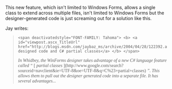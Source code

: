 This new feature, which isn't limited to Windows Forms, allows a single class to extend across multiple files, isn't limited to Windows Forms but the designer-generated code is just screaming out for a solution like this.

Jay writes:

<blockquote dir="ltr" style="MARGIN-RIGHT: 0px">

    <span deactivatedstyle="FONT-FAMILY: Tahoma"> <b> <a id="viewpost.ascx_TitleUrl" href="http://blogs.msdn.com/jaybaz_ms/archive/2004/04/28/122392.aspx">Winforms designed code and C# partial classes</a> </b> </span>


  <p class="MsoNormal" style="MARGIN: 0in 0in 0pt">
    <span style="FONT-FAMILY: Tahoma"> <em>In Whidbey, the WinForms designer takes advantage of a new C# language feature called “</em> [ <em>partial classes</em> ](http://www.google.com/search?sourceid=navclient&ie=UTF-8&oe=UTF-8&q=C%23+partial+classes) <em>”.<span style="mso-spacerun: yes">  </span>This allows them to pull out the designer generated code into a separate file.<span style="mso-spacerun: yes">  </span>It has several advantages...<br style="mso-special-character: line-break" /></em> </span>

</blockquote>